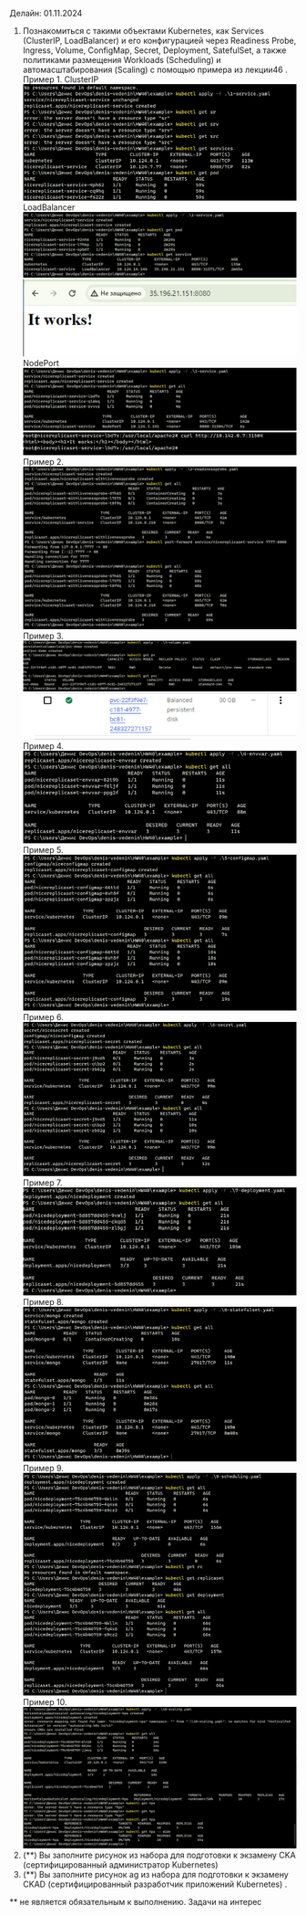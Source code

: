 Делайн: 01.11.2024

1. Познакомиться с такими объектами Kubernetes, как Services (ClusterIP, LoadBalancer) и его конфигурацией через Readiness Probe, Ingress, Volume, ConfigMap, Secret, Deployment, SatefulSet, а также политиками размещения Workloads (Scheduling) и автомасштабирования (Scaling) с помощью примера из лекции46 .
   Пример 1.
   ClusterIP
   ![](/HW40/screen/services1.PNG)
   LoadBalancer
   ![](/HW40/screen/service2LB.PNG)
   ![](/HW40/screen/service2LBweb.PNG)
   NodePort
   ![](/HW40/screen/service3NP.PNG)
   ![](/HW40/screen/service3NPort.PNG)
   Пример 2.
   ![](/HW40/screen/readinessprobe.PNG)
   Пример 3.
   ![](/HW40/screen/volume.PNG)
   ![](/HW40/screen/volume1.PNG)
   Пример 4.
   ![](/HW40/screen/envvar.PNG)
   Пример 5.
   ![](/HW40/screen/configmap.PNG)
   Пример 6.
   ![](/HW40/screen/secret.PNG)
   Пример 7.
   ![](/HW40/screen/deployment.PNG)
   Пример 8.
   ![](/HW40/screen/statefulset.PNG)
   Пример 9.
   ![](/HW40/screen/scheduling.PNG)
   Пример 10.
   ![](/HW40/screen/scaling.PNG)
2. (\*\*) Вы заполните рисунок из набора для подготовки к экзамену CKA (сертифицированный администратор Kubernetes)
3. (\*\*) Вы заполните рисунок ag из набора для подготовки к экзамену CKAD (сертифицированный разработчик приложений Kubernetes) .

\*\* не является обязательным к выполнению. Задачи на интерес
